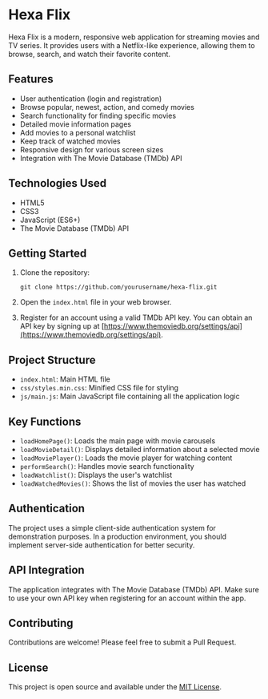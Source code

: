 # Hexa Flix

Hexa Flix is a modern, responsive web application for streaming movies and TV series. It provides users with a Netflix-like experience, allowing them to browse, search, and watch their favorite content.

## Features

- User authentication (login and registration)
- Browse popular, newest, action, and comedy movies
- Search functionality for finding specific movies
- Detailed movie information pages
- Add movies to a personal watchlist
- Keep track of watched movies
- Responsive design for various screen sizes
- Integration with The Movie Database (TMDb) API

## Technologies Used

- HTML5
- CSS3
- JavaScript (ES6+)
- The Movie Database (TMDb) API

## Getting Started

1. Clone the repository:
   ```
   git clone https://github.com/yourusername/hexa-flix.git
   ```

2. Open the `index.html` file in your web browser.

3. Register for an account using a valid TMDb API key. You can obtain an API key by signing up at [https://www.themoviedb.org/settings/api](https://www.themoviedb.org/settings/api).

## Project Structure

- `index.html`: Main HTML file
- `css/styles.min.css`: Minified CSS file for styling
- `js/main.js`: Main JavaScript file containing all the application logic

## Key Functions

- `loadHomePage()`: Loads the main page with movie carousels
- `loadMovieDetail()`: Displays detailed information about a selected movie
- `loadMoviePlayer()`: Loads the movie player for watching content
- `performSearch()`: Handles movie search functionality
- `loadWatchlist()`: Displays the user's watchlist
- `loadWatchedMovies()`: Shows the list of movies the user has watched

## Authentication

The project uses a simple client-side authentication system for demonstration purposes. In a production environment, you should implement server-side authentication for better security.

## API Integration

The application integrates with The Movie Database (TMDb) API. Make sure to use your own API key when registering for an account within the app.

## Contributing

Contributions are welcome! Please feel free to submit a Pull Request.

## License

This project is open source and available under the [MIT License](LICENSE).
